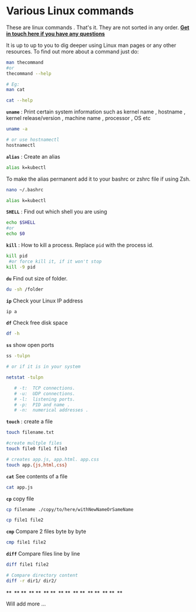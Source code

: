 # Various Linux commands

These are linux commands . That's it. They are not sorted in any order. **[Get in touch here if you have any questions](https://bizanosa.com/contact/)**

It is up to up to you to dig deeper using Linux man pages or any other resources. To find out more about a command just do:

```bash
man thecommand
#or
thecommand --help

# Eg:
man cat

cat --help

```

**`uname`** : Print certain system information such as  kernel name  ,  hostname  , kernel release/version  , machine name  , processor , OS etc

```bash
uname -a

# or use hostnamectl
hostnamectl
```

**`alias`** : Create an alias

```bash
alias k=kubectl
```

To make the alias permanent add it to your bashrc or zshrc file if using Zsh.

```bash
nano ~/.bashrc

alias k=kubectl

```

**`SHELL`** : Find out which shell you are using

```bash
echo $SHELL
#or
echo $0
```

**`kill`** : How to kill a process. Replace `pid` with the process id.

```bash
kill pid
 #or force kill it, if it won't stop
kill -9 pid
```

**`du`** Find out size of folder.

```bash
du -sh /folder
```

**`ip`** Check your Linux IP address

```bash
ip a
```

**`df`** Check free disk space

```bash
df -h
```

**`ss`**  show open ports

```bash
ss -tulpn

# or if it is in your system

netstat -tulpn

   # -t:  TCP connections.
   # -u:  UDP connections.
   # -l:  listening ports.
   # -p:  PID and name .
   # -n:  numerical addresses .

```

**`touch`** : create a file

```bash
touch filename.txt

#create multple files
touch file0 file1 file3

# creates app.js, app.html. app.css
touch app.{js,html,css}
```

**`cat`** See contents of a file

```bash
cat app.js 
```

**`cp`** copy file

```bash
cp filename ./copy/to/here/withNewNameOrSameName

cp file1 file2
```

**`cmp`** Compare 2 files byte by byte

```bash
cmp file1 file2
```

**`diff`** Compare files line by line

```bash
diff file1 file2

# Compare directory content
diff -r dir1/ dir2/

```

**``**
**``**
**``**
**``**
**``**
**``**
**``**
**``**
**``**
**``**
**``**
**``**
**``**
**``**
**``**
**``**

Will add more ...
